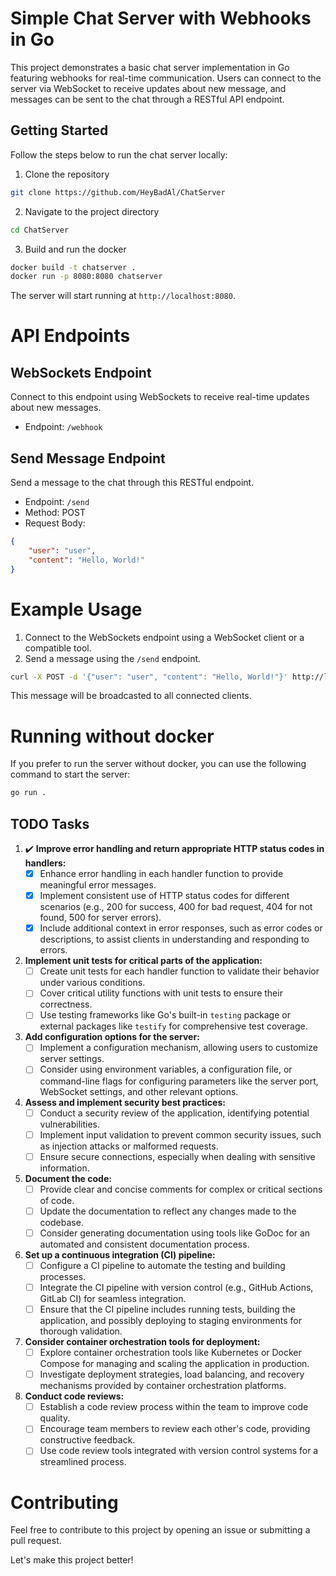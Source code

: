 # Simple Chat Server with Webhooks in Go

This project demonstrates a basic chat server implementation in Go featuring webhooks for real-time communication. Users can connect to the server via WebSocket to receive updates about new message, and messages can be sent to the chat through a RESTful API endpoint. 

## Getting Started

Follow the steps below to run the chat server locally:

1. Clone the repository
```bash
git clone https://github.com/HeyBadAl/ChatServer
```

2. Navigate to the project directory
```bash
cd ChatServer
```

3. Build and run the docker 
```bash
docker build -t chatserver .
docker run -p 8080:8080 chatserver
```
The server will start running at `http://localhost:8080`.

# API Endpoints

## WebSockets Endpoint

Connect to this endpoint using WebSockets to receive real-time updates about new messages.

- Endpoint: `/webhook`

## Send Message Endpoint

Send a message to the chat through this RESTful endpoint.

- Endpoint: `/send`
- Method: POST 
- Request Body: 

```json
{
    "user": "user",
    "content": "Hello, World!"
}
```

# Example Usage 

1. Connect to the WebSockets endpoint using a WebSocket client or a compatible tool.
2. Send a message using the `/send` endpoint.

```bash
curl -X POST -d '{"user": "user", "content": "Hello, World!"}' http://localhost:8080/send
```
This message will be broadcasted to all connected clients.


# Running without docker 

If you prefer to run the server without docker, you can use the following command to start the server:
```bash
go run .
```

## TODO Tasks

1. ✔️  **Improve error handling and return appropriate HTTP status codes in handlers:**
   - [x] Enhance error handling in each handler function to provide meaningful error messages.
   - [x] Implement consistent use of HTTP status codes for different scenarios (e.g., 200 for success, 400 for bad request, 404 for not found, 500 for server errors).
   - [x] Include additional context in error responses, such as error codes or descriptions, to assist clients in understanding and responding to errors.

2. **Implement unit tests for critical parts of the application:**
   - [ ] Create unit tests for each handler function to validate their behavior under various conditions.
   - [ ] Cover critical utility functions with unit tests to ensure their correctness.
   - [ ] Use testing frameworks like Go's built-in `testing` package or external packages like `testify` for comprehensive test coverage.

3. **Add configuration options for the server:**
   - [ ] Implement a configuration mechanism, allowing users to customize server settings.
   - [ ] Consider using environment variables, a configuration file, or command-line flags for configuring parameters like the server port, WebSocket settings, and other relevant options.

4. **Assess and implement security best practices:**
   - [ ] Conduct a security review of the application, identifying potential vulnerabilities.
   - [ ] Implement input validation to prevent common security issues, such as injection attacks or malformed requests.
   - [ ] Ensure secure connections, especially when dealing with sensitive information.

5. **Document the code:**
   - [ ] Provide clear and concise comments for complex or critical sections of code.
   - [ ] Update the documentation to reflect any changes made to the codebase.
   - [ ] Consider generating documentation using tools like GoDoc for an automated and consistent documentation process.

6. **Set up a continuous integration (CI) pipeline:**
   - [ ] Configure a CI pipeline to automate the testing and building processes.
   - [ ] Integrate the CI pipeline with version control (e.g., GitHub Actions, GitLab CI) for seamless integration.
   - [ ] Ensure that the CI pipeline includes running tests, building the application, and possibly deploying to staging environments for thorough validation.

7. **Consider container orchestration tools for deployment:**
   - [ ] Explore container orchestration tools like Kubernetes or Docker Compose for managing and scaling the application in production.
   - [ ] Investigate deployment strategies, load balancing, and recovery mechanisms provided by container orchestration platforms.

8. **Conduct code reviews:**
   - [ ] Establish a code review process within the team to improve code quality.
   - [ ] Encourage team members to review each other's code, providing constructive feedback.
   - [ ] Use code review tools integrated with version control systems for a streamlined process.

# Contributing

Feel free to contribute to this project by opening an issue or submitting a pull request.

Let's make this project better!

